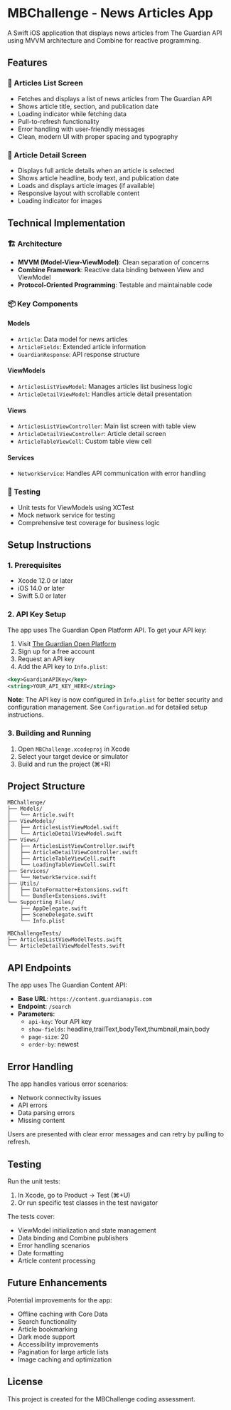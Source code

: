 # MBChallenge - News Articles App

A Swift iOS application that displays news articles from The Guardian API using MVVM architecture and Combine for reactive programming.

## Features

### 📱 Articles List Screen
- Fetches and displays a list of news articles from The Guardian API
- Shows article title, section, and publication date
- Loading indicator while fetching data
- Pull-to-refresh functionality
- Error handling with user-friendly messages
- Clean, modern UI with proper spacing and typography

### 📄 Article Detail Screen
- Displays full article details when an article is selected
- Shows article headline, body text, and publication date
- Loads and displays article images (if available)
- Responsive layout with scrollable content
- Loading indicator for images

## Technical Implementation

### 🏗️ Architecture
- **MVVM (Model-View-ViewModel)**: Clean separation of concerns
- **Combine Framework**: Reactive data binding between View and ViewModel
- **Protocol-Oriented Programming**: Testable and maintainable code

### 📦 Key Components

#### Models
- `Article`: Data model for news articles
- `ArticleFields`: Extended article information
- `GuardianResponse`: API response structure

#### ViewModels
- `ArticlesListViewModel`: Manages articles list business logic
- `ArticleDetailViewModel`: Handles article detail presentation

#### Views
- `ArticlesListViewController`: Main list screen with table view
- `ArticleDetailViewController`: Article detail screen
- `ArticleTableViewCell`: Custom table view cell

#### Services
- `NetworkService`: Handles API communication with error handling

### 🧪 Testing
- Unit tests for ViewModels using XCTest
- Mock network service for testing
- Comprehensive test coverage for business logic

## Setup Instructions

### 1. Prerequisites
- Xcode 12.0 or later
- iOS 14.0 or later
- Swift 5.0 or later

### 2. API Key Setup
The app uses The Guardian Open Platform API. To get your API key:

1. Visit [The Guardian Open Platform](https://open-platform.theguardian.com/)
2. Sign up for a free account
3. Request an API key
4. Add the API key to `Info.plist`:

```xml
<key>GuardianAPIKey</key>
<string>YOUR_API_KEY_HERE</string>
```

**Note**: The API key is now configured in `Info.plist` for better security and configuration management. See `Configuration.md` for detailed setup instructions.

### 3. Building and Running
1. Open `MBChallenge.xcodeproj` in Xcode
2. Select your target device or simulator
3. Build and run the project (⌘+R)

## Project Structure

```
MBChallenge/
├── Models/
│   └── Article.swift
├── ViewModels/
│   ├── ArticlesListViewModel.swift
│   └── ArticleDetailViewModel.swift
├── Views/
│   ├── ArticlesListViewController.swift
│   ├── ArticleDetailViewController.swift
│   ├── ArticleTableViewCell.swift
│   └── LoadingTableViewCell.swift
├── Services/
│   └── NetworkService.swift
├── Utils/
│   ├── DateFormatter+Extensions.swift
│   └── Bundle+Extensions.swift
└── Supporting Files/
    ├── AppDelegate.swift
    ├── SceneDelegate.swift
    └── Info.plist

MBChallengeTests/
├── ArticlesListViewModelTests.swift
└── ArticleDetailViewModelTests.swift
```

## API Endpoints

The app uses The Guardian Content API:
- **Base URL**: `https://content.guardianapis.com`
- **Endpoint**: `/search`
- **Parameters**:
  - `api-key`: Your API key
  - `show-fields`: headline,trailText,bodyText,thumbnail,main,body
  - `page-size`: 20
  - `order-by`: newest

## Error Handling

The app handles various error scenarios:
- Network connectivity issues
- API errors
- Data parsing errors
- Missing content

Users are presented with clear error messages and can retry by pulling to refresh.

## Testing

Run the unit tests:
1. In Xcode, go to Product → Test (⌘+U)
2. Or run specific test classes in the test navigator

The tests cover:
- ViewModel initialization and state management
- Data binding and Combine publishers
- Error handling scenarios
- Date formatting
- Article content processing

## Future Enhancements

Potential improvements for the app:
- Offline caching with Core Data
- Search functionality
- Article bookmarking
- Dark mode support
- Accessibility improvements
- Pagination for large article lists
- Image caching and optimization

## License

This project is created for the MBChallenge coding assessment. 